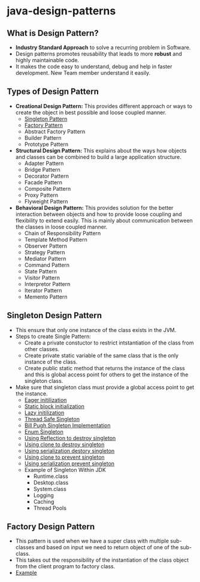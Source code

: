 # java-design-patterns

## What is Design Pattern?

* **Industry Standard Approach** to solve a recurring problem in Software.
* Design patterns promotes reusability that leads to more **robust** and highly maintainable code.
* It makes the code easy to understand, debug and help in faster development. New Team member understand it easily.

## Types of Design Pattern
* **Creational Design Pattern:** This provides different approach or ways to create the object in best possible and loose coupled manner.
    * [Singleton Pattern](src/main/java/com/ysingh/creational/singleton)
    * [Factory Pattern](src/main/java/com/ysingh/creational/factory)
    * Abstract Factory Pattern
    * Builder Pattern
    * Prototype Pattern
* **Structural Design Pattern:** This explains about the ways how objects and classes can be combined to build a large application structure.
    * Adapter Pattern
    * Bridge Pattern
    * Decorator Pattern
    * Facade Pattern
    * Composite Pattern
    * Proxy Pattern
    * Flyweight Pattern
* **Behavioral Design Pattern:** This provides solution for the better interaction between objects and how to provide loose coupling and flexibility to extend easily. This is mainly about communication between the classes in loose coupled manner.
    * Chain of Responsibility Pattern
    * Template Method Pattern
    * Observer Pattern
    * Strategy Pattern
    * Mediator Pattern
    * Command Pattern
    * State Pattern
    * Visitor Pattern
    * Interpretor Pattern
    * Iterator Pattern
    * Memento Pattern

## Singleton Design Pattern
* This ensure that only one instance of the class exists in the JVM.
* Steps to create Single Pattern:
    * Create a private constuctor to restrict intstantiation of the class from other classes.
    * Create private static variable of the same class that is the only instance of the class.
    * Create public static method that returns the instance of the class and this is global access point for others to get the instance of the singleton class.
* Make sure that singleton class must provide a global access point to get the instance.
    * [Eager initilization](src/main/java/com/ysingh/creational/singleton/eagerinitialization/Singleton.java)
    * [Static block initialization](src/main/java/com/ysingh/creational/singleton/staticinitialization/Singleton.java)
    * [Lazy initilization](src/main/java/com/ysingh/creational/singleton/lazyinitialization/Singleton.java)
    * [Thread Safe Singleton](src/main/java/com/ysingh/creational/singleton/threadsafe/Singleton.java)
    * [Bill Pugh Singleton Implementation](src/main/java/com/ysingh/creational/singleton/billpugh/Singleton.java)
    * [Enum Singleton](src/main/java/com/ysingh/creational/singleton/usingenum/Singleton.java)
    * [Using Reflection to destroy singleton](src/main/java/com/ysingh/creational/singleton/destroy/TestApp.java)
    * [Using clone to destroy singleton](src/main/java/com/ysingh/creational/singleton/destroy/TestApp.java)
    * [Using serialization destory singleton](src/main/java/com/ysingh/creational/singleton/destroy/TestApp.java)
    * [Using clone to prevent singleton](src/main/java/com/ysingh/creational/singleton/clonable/TestApp.java)
    * [Using serialization prevent singleton](src/main/java/com/ysingh/creational/singleton/serialization/TestApp.java)
    * Example of Singleton Within JDK
        * Runtime.class
        * Desktop.class
        * System.class
        * Logging
        * Caching
        * Thread Pools

## Factory Design Pattern
* This pattern is used when we have a super class with multiple sub-classes and based on input we need to return object of one of the sub-class.
* This takes out the responsibility of the instantiation of the class object from the client program to factory class.
* [Example](src/main/java/com/ysingh/creational/factory/TestApp.java)





